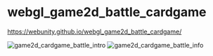# webgl_game2d_battle_cardgame

https://webunity.github.io/webgl_game2d_battle_cardgame/

![game2d_cardgame_battle_intro](https://github.com/webunity/webgl_game2d_cardgame_battle/assets/62178856/f2e00c6c-b19b-43bd-8ae4-1900bd3175b9)
![game2d_cardgame_battle_info](https://github.com/webunity/webgl_game2d_cardgame_battle/assets/62178856/3e32b90f-c337-42ac-bcbd-890244c5e2da)
